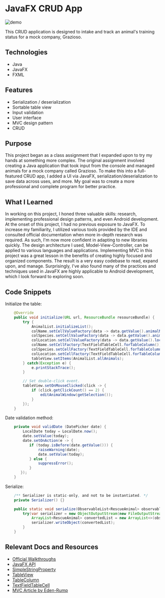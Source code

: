 # JavaFX CRUD App
![demo](https://github.com/dorian-adams/CRUD-Grazioso-JavaFX/blob/main/crud_demo.gif)

This CRUD application is designed to intake and track an animal's training status for a mock company, Grazioso.

## Technologies
* Java
* JavaFX
* FXML

## Features
* Serialization / deserialization
* Sortable table view
* Input validation
* User interface
* MVC design pattern
* CRUD

## Purpose
This project began as a class assignment that I expanded upon to try my hands at something more complex. The original assignment involved creating a Java application that took input from the console and managed animals for a mock company called Grazioso. To make this into a full-featured CRUD app, I added a UI via JavaFX, serialization/deserialization to save data across uses, and more. My goal was to create a more professional and complete program for better practice.

## What I Learned
In working on this project, I honed three valuable skills: research, implementing professional design patterns, and even Android development. At the onset of this project, I had no previous exposure to JavaFX. To increase my familiarity, I utilized various tools provided by the IDE and consulted official documentation when more in-depth research was required. As such, I'm now more confident in adapting to new libraries quickly. The design architecture I used, Model-View-Controller, can be applied to various languages and applications. Implementing MVC in this project was a great lesson in the benefits of creating highly focused and organized components. The result is a very easy codebase to read, expand upon, and manage. Surprisingly, I've also found many of the practices and techniques used in JavaFX are highly applicable to Android development, which I look forward to exploring soon.

## Code Snippets
Initialize the table:

```Java
    @Override
    public void initialize(URL url, ResourceBundle resourceBundle) {
        try {
            AnimalList.initializeList();
            colName.setCellValueFactory(data -> data.getValue().animalNameProperty());
            colSpecies.setCellValueFactory(data -> data.getValue().animalSpeciesProperty());
            colLocation.setCellValueFactory(data -> data.getValue().locationProperty());
            colName.setCellFactory(TextFieldTableCell.forTableColumn());
            colSpecies.setCellFactory(TextFieldTableCell.forTableColumn());
            colLocation.setCellFactory(TextFieldTableCell.forTableColumn());
            tableView.setItems(AnimalList.allAnimals);
        } catch(Exception e) {
            e.printStackTrace();
        }

        // Set double-click event.
        tableView.setOnMouseClicked(click -> {
            if (click.getClickCount() == 2) {
                editAnimalWindow(getSelection());
            }
        });
    }
```

Date validation method:

```Java
    private void validDate (DatePicker date) {
        LocalDate today = LocalDate.now();
        date.setValue(today);
        date.setOnAction(e -> {
           if (today.isBefore(date.getValue())) {
               raiseWarning(date);
               date.setValue(today);
           } else {
               suppressError();
           }
       });
    }
```

Serialize:

```Java
    /** Serializer is static-only, and not to be instantiated. */
    private Serializer() {}

    public static void serialize(ObservableList<RescueAnimal> observableListAnimals) throws IOException {
        try(var serializer = new ObjectOutputStream(new FileOutputStream(PATH, false))) {
            ArrayList<RescueAnimal> convertedList = new ArrayList<>(observableListAnimals);
            serializer.writeObject(convertedList);
        }
    }
```

## Relevant Docs and Resources
* [Official Walkthroughs](https://docs.oracle.com/javase/8/javafx/get-started-tutorial/get_start_apps.htm#JFXST804)
* [JavaFX API](https://docs.oracle.com/javase/8/javafx/api/toc.htm)
* [SimpleStringProperty](https://docs.oracle.com/javase/8/javafx/api/javafx/beans/property/SimpleStringProperty.html)
* [TableView](https://docs.oracle.com/javase/8/javafx/api/javafx/scene/control/TableView.html)
* [TableColumn](https://docs.oracle.com/javase/8/javafx/api/javafx/scene/control/TableColumn.html)
* [TextFieldTableCell](https://docs.oracle.com/javase/8/javafx/api/javafx/scene/control/cell/TextFieldTableCell.html)
* [MVC Article by Eden-Rump](https://edencoding.com/mvc-in-javafx/#:~:text=MVC%20stands%20for%20Model%2DView,logic%20from%20the%20user%20interface.)
